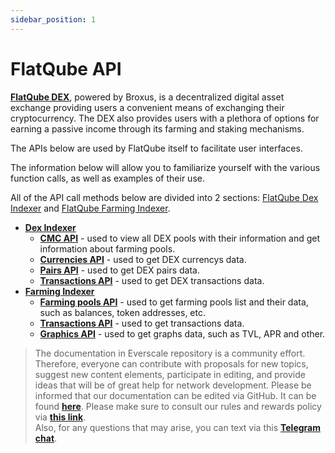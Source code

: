 ```yaml
---
sidebar_position: 1
---
```


# FlatQube API


[**FlatQube DEX**](https://flatqube.io/), powered by Broxus, is a decentralized digital asset exchange providing users a convenient means of exchanging their cryptocurrency. The DEX also provides users with a plethora of options for earning a passive income through its farming and staking mechanisms.

The APIs below are used by FlatQube itself to facilitate user interfaces. 

The information below will allow you to familiarize yourself with the various function calls, as well as examples of their use.

All of the API call methods below are divided into 2 sections: [FlatQube Dex Indexer](https://docs.flatqube.io/integrate/open-api/flatqube-dex-indexer) and [FlatQube Farming Indexer](https://docs.flatqube.io/integrate/open-api/flatqube-farming-indexer).

- [**Dex Indexer**](https://docs.flatqube.io/integrate/open-api/flatqube-dex-indexer)
  - [**CMC API**](https://docs.flatqube.io/integrate/open-api/flatqube-dex-indexer/cmc-api) - used to view all DEX pools with their information and get information about farming pools.
  - [**Currencies API**](https://docs.flatqube.io/integrate/open-api/flatqube-dex-indexer/currencies-api) - used to get DEX currencys data.
  - [**Pairs API**](https://docs.flatqube.io/integrate/open-api/flatqube-dex-indexer/pairs) - used to get DEX pairs data.
  - [**Transactions API**](https://docs.flatqube.io/integrate/open-api/flatqube-dex-indexer/transactions-api) - used to get DEX transactions data.
- [**Farming Indexer**](https://docs.flatqube.io/integrate/open-api/flatqube-farming-indexer)
  - [**Farming pools API**](https://docs.flatqube.io/integrate/open-api/flatqube-farming-indexer/farming-pools-api) - used to get farming pools list and their data, such as balances, token addresses, etc.
  - [**Transactions API**](https://docs.flatqube.io/integrate/open-api/flatqube-farming-indexer/transactions-api) - used to get transactions data.
  - [**Graphics API**](https://docs.flatqube.io/integrate/open-api/flatqube-farming-indexer/graphics-api) - used to get graphs data, such as TVL, APR and other.

> The documentation in Everscale repository is a community effort. Therefore, everyone can contribute with proposals for new topics, suggest new content elements, participate in editing, and provide ideas that will be of great help for network development. Please be informed that our documentation can be edited via GitHub. It can be found [**here**](https://docs.everscale.network/). 
Please make sure to consult our rules and rewards policy via [**this link**](https://docs.everscale.network/contribute/hot-streams/documentations).  
Also, for any questions that may arise, you can text via this [**Telegram chat**](https://t.me/+C2IpQXWZtCwxYzEy).